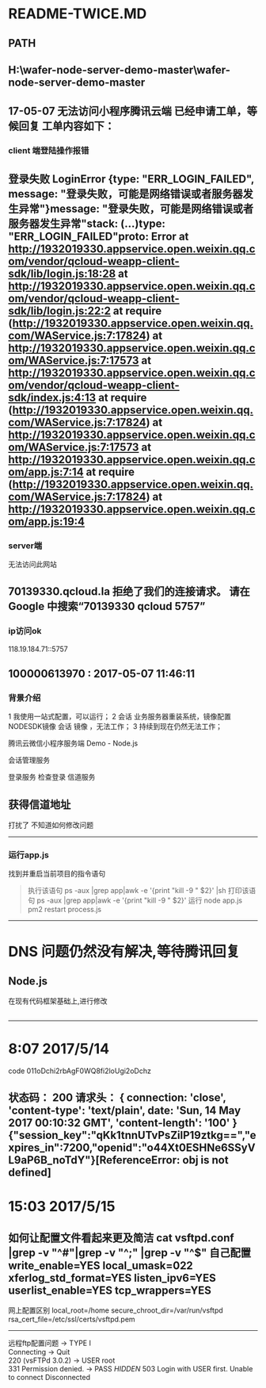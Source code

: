 # README-TWICE.MD
## PATH
H:\wafer-node-server-demo-master\wafer-node-server-demo-master
---

17-05-07
无法访问小程序腾讯云端
已经申请工单，等候回复
工单内容如下：
---
### client 端登陆操作报错
登录失败 LoginError {type: "ERR_LOGIN_FAILED", message: "登录失败，可能是网络错误或者服务器发生异常"}message: "登录失败，可能是网络错误或者服务器发生异常"stack: (...)type: "ERR_LOGIN_FAILED"__proto__: Error
    at http://1932019330.appservice.open.weixin.qq.com/vendor/qcloud-weapp-client-sdk/lib/login.js:18:28
    at http://1932019330.appservice.open.weixin.qq.com/vendor/qcloud-weapp-client-sdk/lib/login.js:22:2
    at require (http://1932019330.appservice.open.weixin.qq.com/WAService.js:7:17824)
    at http://1932019330.appservice.open.weixin.qq.com/WAService.js:7:17573
    at http://1932019330.appservice.open.weixin.qq.com/vendor/qcloud-weapp-client-sdk/index.js:4:13
    at require (http://1932019330.appservice.open.weixin.qq.com/WAService.js:7:17824)
    at http://1932019330.appservice.open.weixin.qq.com/WAService.js:7:17573
    at http://1932019330.appservice.open.weixin.qq.com/app.js:7:14
    at require (http://1932019330.appservice.open.weixin.qq.com/WAService.js:7:17824)
    at http://1932019330.appservice.open.weixin.qq.com/app.js:19:4
---
### server端
无法访问此网站

70139330.qcloud.la 拒绝了我们的连接请求。
请在 Google 中搜索“70139330 qcloud 5757”
---
### ip访问ok
118.19.184.71::5757

	
100000613970 : 2017-05-07 11:46:11
---
### 背景介绍
1 我使用一站式配置，可以运行；
2 会话 业务服务器重装系统，镜像配置 NODESDK镜像  会话 镜像 ，无法工作；
3 持续到现在仍然无法工作；

腾讯云微信小程序服务端 Demo - Node.js

会话管理服务

登录服务
检查登录
信道服务

获得信道地址
---
打扰了
不知道如何修改问题

---
### 运行app.js
找到并重启当前项目的指令语句
> 执行该语句
ps -aux |grep app|awk -e '{print "kill -9 " $2}' |sh
> 打印该语句
ps -aux |grep app|awk -e '{print "kill -9 " $2}' 
> 运行
node app.js
pm2 restart process.js
---
# DNS 问题仍然没有解决,等待腾讯回复
## Node.js
在现有代码框架基础上,进行修改

## 
---
# 8:07 2017/5/14
code
011oDchi2rbAgF0WQ8fi2loUgi2oDchz

状态码： 200
请求头： { connection: 'close',
  'content-type': 'text/plain',
  date: 'Sun, 14 May 2017 00:10:32 GMT',
  'content-length': '100' }
{"session_key":"qKk1tnnUTvPsZilP19ztkg==","expires_in":7200,"openid":"o44Xt0ESHNe6SSyVL9aP6B_noTdY"}[ReferenceError: obj is not defined]
---
# 15:03 2017/5/15
如何让配置文件看起来更及简洁
cat vsftpd.conf |grep -v "^#"|grep -v "^;" |grep -v "^$" 
自己配置
write_enable=YES
local_umask=022
xferlog_std_format=YES
listen_ipv6=YES
userlist_enable=YES
tcp_wrappers=YES
---
网上配置区别
local_root=/home
secure_chroot_dir=/var/run/vsftpd
rsa_cert_file=/etc/ssl/certs/vsftpd.pem

---
远程ftp配置问题
-> TYPE I  
Connecting
-> Quit  
220 (vsFTPd 3.0.2)
-> USER root  
331 Permission denied.
-> PASS *HIDDEN*
503 Login with USER first.
Unable to connect
Disconnected
